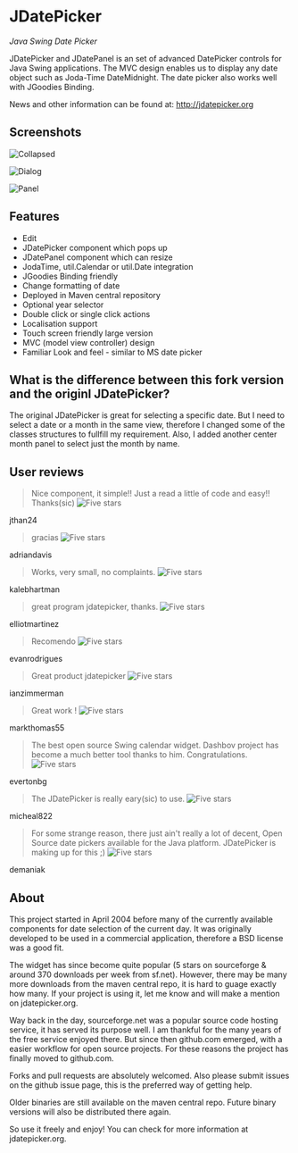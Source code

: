 JDatePicker
===========

*Java Swing Date Picker*

JDatePicker and JDatePanel is an set of advanced DatePicker controls for Java Swing applications. The MVC design enables us to display any date object such as Joda-Time DateMidnight. The date picker also works well with JGoodies Binding.

News and other information can be found at: http://jdatepicker.org

Screenshots
-----------

![Collapsed](https://raw.githubusercontent.com/JDatePicker/JDatePicker/master/site/jdatepicker3.jpg)

![Dialog](https://raw.githubusercontent.com/JDatePicker/JDatePicker/master/site/jdatepicker1.jpg)

![Panel](https://raw.githubusercontent.com/JDatePicker/JDatePicker/master/site/jdatepicker2.jpg)

Features
--------

* Edit
* JDatePicker component which pops up
* JDatePanel component which can resize
* JodaTime, util.Calendar or util.Date integration
* JGoodies Binding friendly
* Change formatting of date
* Deployed in Maven central repository
* Optional year selector
* Double click or single click actions
* Localisation support
* Touch screen friendly large version
* MVC (model view controller) design
* Familiar Look and feel - similar to MS date picker

What is the difference between this fork version and the originl JDatePicker?
------------
The original JDatePicker is great for selecting a specific date. But I need to select a date or a month in the same view, therefore I changed some of the classes structures to fullfill my requirement. Also, I added another center month panel to select just the month by name.

User reviews
------------

> Nice component, it simple!! Just a read a little of code and easy!! Thanks(sic) ![Five stars](https://raw.githubusercontent.com/JDatePicker/JDatePicker/master/site/stars.png)

jthan24


> gracias ![Five stars](https://raw.githubusercontent.com/JDatePicker/JDatePicker/master/site/stars.png)

adriandavis


> Works, very small, no complaints. ![Five stars](https://raw.githubusercontent.com/JDatePicker/JDatePicker/master/site/stars.png)

kalebhartman


> great program jdatepicker, thanks. ![Five stars](https://raw.githubusercontent.com/JDatePicker/JDatePicker/master/site/stars.png)

elliotmartinez


> Recomendo ![Five stars](https://raw.githubusercontent.com/JDatePicker/JDatePicker/master/site/stars.png)

evanrodrigues


> Great product jdatepicker ![Five stars](https://raw.githubusercontent.com/JDatePicker/JDatePicker/master/site/stars.png)

ianzimmerman


> Great work ! ![Five stars](https://raw.githubusercontent.com/JDatePicker/JDatePicker/master/site/stars.png)

markthomas55


> The best open source Swing calendar widget. Dashbov project has become a much better tool thanks to him. Congratulations. ![Five stars](https://raw.githubusercontent.com/JDatePicker/JDatePicker/master/site/stars.png)

evertonbg


> The JDatePicker is really eary(sic) to use. ![Five stars](https://raw.githubusercontent.com/JDatePicker/JDatePicker/master/site/stars.png)

micheal822


> For some strange reason, there just ain't really a lot of decent, Open Source date pickers available for the Java platform. JDatePicker is making up for this ;) ![Five stars](https://raw.githubusercontent.com/JDatePicker/JDatePicker/master/site/stars.png)

demaniak

About
-----
This project started in April 2004 before many of the currently available components for date selection of the current day. It was originally developed to be used in a commercial application, therefore a BSD license was a good fit.

The widget has since become quite popular (5 stars on sourceforge & around 370 downloads per week from sf.net). However, there may be many more downloads from the maven central repo, it is hard to guage exactly how many. If your project is using it, let me know and will make a mention on jdatepicker.org.

Way back in the day, sourceforge.net was a popular source code hosting service, it has served its purpose well. I am thankful for the many years of the free service enjoyed there. But since then github.com emerged, with a easier workflow for open source projects. For these reasons the project has finally moved to github.com.

Forks and pull requests are absolutely welcomed. Also please submit issues on the github issue page, this is the preferred way of getting help. 

Older binaries are still available on the maven central repo. Future binary versions will also be distributed there again.

So use it freely and enjoy! You can check for more information at jdatepicker.org.
